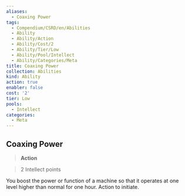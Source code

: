 ```yaml
---
aliases:
  - Coaxing Power
tags:
  - Compendium/CSRD/en/Abilities
  - Ability
  - Ability/Action
  - Ability/Cost/2
  - Ability/Tier/Low
  - Ability/Pool/Intellect
  - Ability/Categories/Meta
title: Coaxing Power
collection: Abilities
kind: Ability
action: true
enabler: false
cost: '2'
tier: Low
pools:
  - Intellect
categories:
  - Meta
---
```

## Coaxing Power    
>**Action**    
>2 Intellect points  
    
You boost the power or function of a machine so that it operates at one level higher than normal for one hour. Action to initiate.